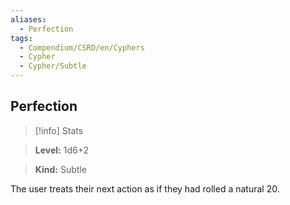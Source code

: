 ```yaml
---
aliases:
  - Perfection
tags:
  - Compendium/CSRD/en/Cyphers
  - Cypher
  - Cypher/Subtle
---
```

  
    
## Perfection    
>[!info] Stats    
> **Level:** 1d6+2    
> **Kind:** Subtle  
    
The user treats their next action as if they had rolled a natural 20.